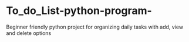 # To_do_List-python-program-
Beginner friendly python project for organizing daily tasks with add, view and delete options 
